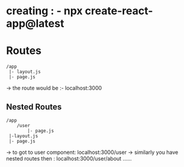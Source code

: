 # creating : - npx create-react-app@latest

# Routes

    /app
     |- layout.js
     |- page.js

-> the route would be :- localhost:3000

## Nested Routes

    /app
    	/user
    		|- page.js
     |-layout.js
     |- page.js

-> to got to user component: localhost:3000/user
-> similarly you have nested routes then : localhost:3000/user/about ......
